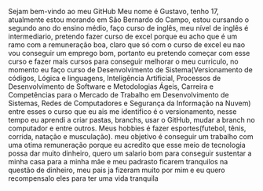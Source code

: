 Sejam bem-vindo ao meu GitHub
Meu nome é Gustavo, tenho 17, atualmente estou morando em São Bernardo do Campo, estou cursando o segundo ano do ensino médio, faço curso de inglês, meu nível de inglês é intermediario, pretendo fazer curso de excel porque eu acho que é um ramo com a remuneração boa, claro que só com o curso de excel eu nao vou conseguir um emprego bom, portanto eu pretendo começar com esse curso e fazer mais cursos para conseguir melhorar o meu curriculo, no momento eu faço curso de Desenvolvimento de Sistema(Versionamento de códigos, Lógica e linguagens, Inteligência Artificial, Processos de Desenvolvimento de Software e Metodologias Ágeis, Carreira e Competências para o Mercado de Trabalho em Desenvolvimento de Sistemas, Redes de Computadores e Segurança da Informação na Nuvem) entre esses o curso que eu ais me identifico é o versionamento, nesse tempo eu aprendi a criar pastas, branchs, usar o GitHub, mudar a branch no computador e entre outros. Meus hobbies é fazer esportes(futebol, tênis, corrida, natação e musculação). meu objetivo é conseguir um trabalho com uma otima remuneração porque eu acredito que esse meio de tecnologia possa dar muito dinheiro, quero um salario bom para conseguir sustentar a minha casa para a minha mãe e meu padrasto ficarem tranquilos na questão de dinheiro, meu pais ja fizeram muito por mim e eu quero recompensalo eles para ter uma vida tranquila 

<!--
**GuGom3s/GuGom3s** is a ✨ _special_ ✨ repository because its `README.md` (this file) appears on your GitHub profile.

Here are some ideas to get you started:

- 🔭 I’m currently working on ...
- 🌱 I’m currently learning ...
- 👯 I’m looking to collaborate on ...
- 🤔 I’m looking for help with ...
- 💬 Ask me about ...
- 📫 How to reach me: ...
- 😄 Pronouns: ...
- ⚡ Fun fact: ...


aaa
-->
